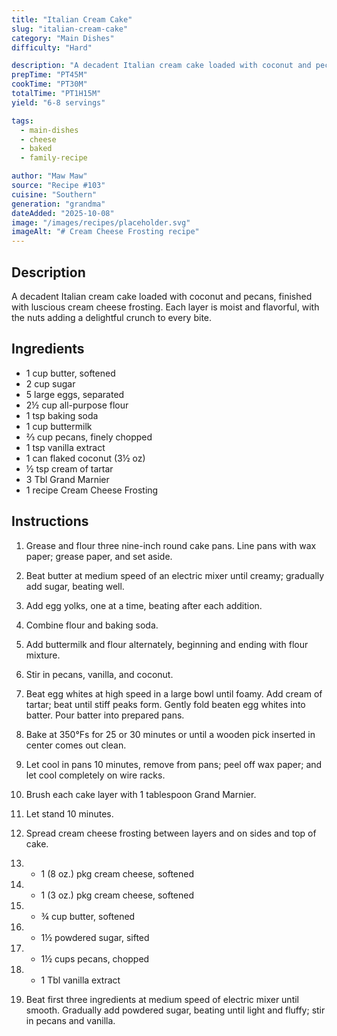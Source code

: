 ```yaml
---
title: "Italian Cream Cake"
slug: "italian-cream-cake"
category: "Main Dishes"
difficulty: "Hard"

description: "A decadent Italian cream cake loaded with coconut and pecans, finished with luscious cream cheese frosting. Each layer is moist and flavorful, with the nuts adding a delightful crunch to every bite."
prepTime: "PT45M"
cookTime: "PT30M"
totalTime: "PT1H15M"
yield: "6-8 servings"

tags:
  - main-dishes
  - cheese
  - baked
  - family-recipe

author: "Maw Maw"
source: "Recipe #103"
cuisine: "Southern"
generation: "grandma"
dateAdded: "2025-10-08"
image: "/images/recipes/placeholder.svg"
imageAlt: "# Cream Cheese Frosting recipe"
---
```


## Description

A decadent Italian cream cake loaded with coconut and pecans, finished with luscious cream cheese frosting. Each layer is moist and flavorful, with the nuts adding a delightful crunch to every bite.

## Ingredients

- 1 cup butter, softened
- 2 cup sugar
- 5 large eggs, separated
- 2½ cup all-purpose flour
- 1 tsp baking soda
- 1 cup buttermilk
- ⅔ cup pecans, finely chopped
- 1 tsp vanilla extract
- 1 can flaked coconut (3½ oz)
- ½ tsp cream of tartar
- 3 Tbl Grand Marnier
- 1 recipe Cream Cheese Frosting

## Instructions

1. Grease and flour three nine-inch round cake pans. Line pans with wax paper; grease paper, and set aside.

2. Beat butter at medium speed of an electric mixer until creamy; gradually add sugar, beating well.

3. Add egg yolks, one at a time, beating after each addition.

4. Combine flour and baking soda.

5. Add buttermilk and flour alternately, beginning and ending with flour mixture.

6. Stir in pecans, vanilla, and coconut.

7. Beat egg whites at high speed in a large bowl until foamy. Add cream of tartar; beat until stiff peaks form. Gently fold beaten egg whites into batter. Pour batter into prepared pans.

8. Bake at 350°Fs for 25 or 30 minutes or until a wooden pick inserted in center comes out clean.

9. Let cool in pans 10 minutes, remove from pans; peel off wax paper; and let cool completely on wire racks.

10. Brush each cake layer with 1 tablespoon Grand Marnier.

11. Let stand 10 minutes.

12. Spread cream cheese frosting between layers and on sides and top of cake.

13. - 1 (8 oz.) pkg cream cheese, softened

14. - 1 (3 oz.) pkg cream cheese, softened

15. - ¾ cup butter, softened

16. - 1½ powdered sugar, sifted

17. - 1½ cups pecans, chopped

18. - 1 Tbl vanilla extract

19. Beat first three ingredients at medium speed of electric mixer until smooth. Gradually add powdered sugar, beating until light and fluffy; stir in pecans and vanilla.